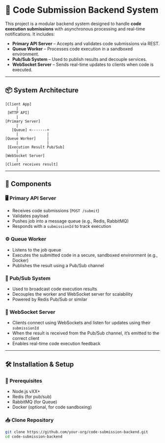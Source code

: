 # 🚀 Code Submission Backend System

This project is a modular backend system designed to handle **code execution submissions** with asynchronous processing and real-time notifications. It includes:

- **Primary API Server** – Accepts and validates code submissions via REST.
- **Queue Worker** – Processes code execution in a sandboxed environment.
- **Pub/Sub System** – Used to publish results and decouple services.
- **WebSocket Server** – Sends real-time updates to clients when code is executed.

---

## 📦 System Architecture

    [Client App]
         |
     [HTTP API]
         |
    [Primary Server]
         |
       [Queue] <-------+
         |             |
    [Queue Worker]     |
         |             |
     [Execution Result Pub/Sub]
         |
    [WebSocket Server]
         |
    [Client receives result]


---

## 🧱 Components

### 🖥️ Primary API Server

- Receives code submissions (`POST /submit`)
- Validates payload
- Pushes job into a message queue (e.g., Redis, RabbitMQ)
- Responds with a `submissionId` to track execution

### ⚙️ Queue Worker

- Listens to the job queue
- Executes the submitted code in a secure, sandboxed environment (e.g., Docker)
- Publishes the result using a Pub/Sub channel

### 📢 Pub/Sub System

- Used to broadcast code execution results
- Decouples the worker and WebSocket server for scalability
- Powered by Redis Pub/Sub or similar

### 🔔 WebSocket Server

- Clients connect using WebSockets and listen for updates using their `submissionId`
- When the result is received from the Pub/Sub channel, it’s emitted to the correct client
- Enables real-time code execution feedback

---

## 🛠️ Installation & Setup

### 🔧 Prerequisites

- Node.js vXX+
- Redis (for pub/sub)
- RabbitMQ (for Queue)
- Docker (optional, for code sandboxing)

### 📥 Clone Repository

```bash
git clone https://github.com/your-org/code-submission-backend.git
cd code-submission-backend
